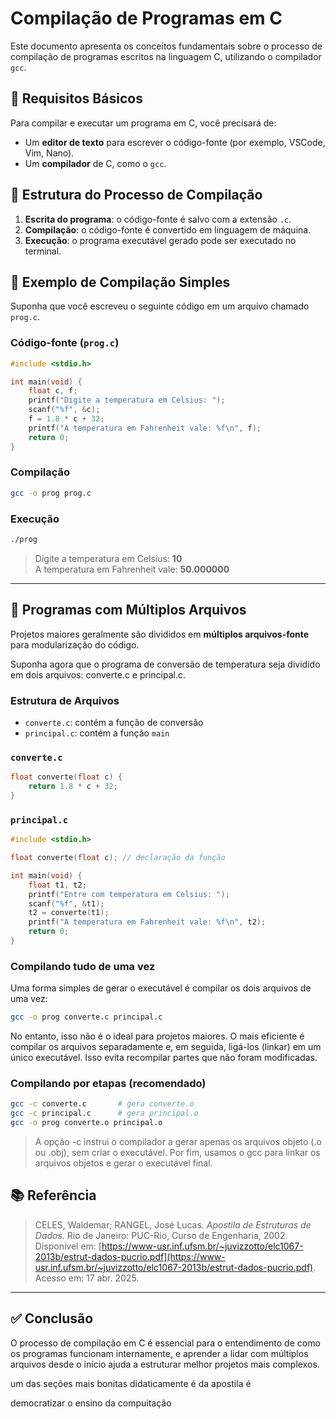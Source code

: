 # Compilação de Programas em C

Este documento apresenta os conceitos fundamentais sobre o processo de compilação de programas escritos na linguagem C, utilizando o compilador `gcc`.

## 📌 Requisitos Básicos

Para compilar e executar um programa em C, você precisará de:

- Um **editor de texto** para escrever o código-fonte (por exemplo, VSCode, Vim, Nano).
- Um **compilador** de C, como o `gcc`.

## 🧱 Estrutura do Processo de Compilação

1. **Escrita do programa**: o código-fonte é salvo com a extensão `.c`.
2. **Compilação**: o código-fonte é convertido em linguagem de máquina.
3. **Execução**: o programa executável gerado pode ser executado no terminal.

## 🧪 Exemplo de Compilação Simples

Suponha que você escreveu o seguinte código em um arquivo chamado `prog.c`.

### Código-fonte (`prog.c`)

```c
#include <stdio.h>

int main(void) {
    float c, f;
    printf("Digite a temperatura em Celsius: ");
    scanf("%f", &c);
    f = 1.8 * c + 32;
    printf("A temperatura em Fahrenheit vale: %f\n", f);
    return 0;
}
```

### Compilação

```bash
gcc -o prog prog.c
```

### Execução

```bash
./prog
```

> Digite a temperatura em Celsius: **10**  
> A temperatura em Fahrenheit vale: **50.000000**

---

## 🔧 Programas com Múltiplos Arquivos

Projetos maiores geralmente são divididos em **múltiplos arquivos-fonte** para modularização do código.

Suponha agora que o programa de conversão de temperatura seja dividido em dois arquivos: converte.c e principal.c.

### Estrutura de Arquivos

- `converte.c`: contém a função de conversão
- `principal.c`: contém a função `main`

### `converte.c`

```c
float converte(float c) {
    return 1.8 * c + 32;
}
```

### `principal.c`

```c
#include <stdio.h>

float converte(float c); // declaração da função

int main(void) {
    float t1, t2;
    printf("Entre com temperatura em Celsius: ");
    scanf("%f", &t1);
    t2 = converte(t1);
    printf("A temperatura em Fahrenheit vale: %f\n", t2);
    return 0;
}
```

### Compilando tudo de uma vez

Uma forma simples de gerar o executável é compilar os dois arquivos de uma vez:

```bash
gcc -o prog converte.c principal.c
```

No entanto, isso não é o ideal para projetos maiores. O mais eficiente é compilar os arquivos separadamente e, em seguida, ligá-los (linkar) em um único executável. Isso evita recompilar partes que não foram modificadas.

### Compilando por etapas (recomendado)

```bash
gcc -c converte.c       # gera converte.o
gcc -c principal.c      # gera principal.o
gcc -o prog converte.o principal.o
```

>A opção -c instrui o compilador a gerar apenas os arquivos objeto (.o ou .obj), sem criar o executável.
>Por fim, usamos o gcc para linkar os arquivos objetos e gerar o executável final.

## 📚 Referência

> CELES, Waldemar; RANGEL, José Lucas. *Apostila de Estruturas de Dados*. Rio de Janeiro: PUC-Rio, Curso de Engenharia, 2002. Disponível em: [https://www-usr.inf.ufsm.br/~juvizzotto/elc1067-2013b/estrut-dados-pucrio.pdf](https://www-usr.inf.ufsm.br/~juvizzotto/elc1067-2013b/estrut-dados-pucrio.pdf). Acesso em: 17 abr. 2025.
---

## ✅ Conclusão

O processo de compilação em C é essencial para o entendimento de como os programas funcionam internamente, e aprender a lidar com múltiplos arquivos desde o início ajuda a estruturar melhor projetos mais complexos.



um das seções mais bonitas didaticamente é da apostila é 

democratizar o ensino da compuitação
